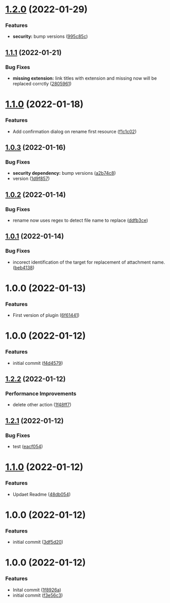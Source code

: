 # [1.2.0](https://github.com/makaanneo/joplin-plugin-apollo/compare/v1.1.1...v1.2.0) (2022-01-29)


### Features

* **security:** bump versions ([995c85c](https://github.com/makaanneo/joplin-plugin-apollo/commit/995c85c0f8fb65efb86e4cad6311352b2ba64752))

## [1.1.1](https://github.com/makaanneo/joplin-plugin-apollo/compare/v1.1.0...v1.1.1) (2022-01-21)


### Bug Fixes

* **missing extension:** link titles with extension and missing now will be replaced corrctly ([2805961](https://github.com/makaanneo/joplin-plugin-apollo/commit/28059611b95429fff5c8a3cb77a013942e05a2d5))

# [1.1.0](https://github.com/makaanneo/joplin-plugin-apollo/compare/v1.0.3...v1.1.0) (2022-01-18)


### Features

* Add confirmation dialog on rename first resource ([f1c1c02](https://github.com/makaanneo/joplin-plugin-apollo/commit/f1c1c022c0cfbac5bdd26b6132d76837fe4c5515))

## [1.0.3](https://github.com/makaanneo/joplin-plugin-apollo/compare/v1.0.2...v1.0.3) (2022-01-16)


### Bug Fixes

* **security dependency:** bump versions ([a2b74c8](https://github.com/makaanneo/joplin-plugin-apollo/commit/a2b74c8e41184639db183dd0201731bd0c96f853))
* version ([1d9f857](https://github.com/makaanneo/joplin-plugin-apollo/commit/1d9f8570a86f188da019ef684a0826b7549e459c))

## [1.0.2](https://github.com/makaanneo/joplin-plugin-apollo/compare/v1.0.1...v1.0.2) (2022-01-14)


### Bug Fixes

* rename now uses regex to detect file name to replace ([ddfb3ce](https://github.com/makaanneo/joplin-plugin-apollo/commit/ddfb3ce6c72059bc47bdc417648f393731e17d77))

## [1.0.1](https://github.com/makaanneo/joplin-plugin-apollo/compare/v1.0.0...v1.0.1) (2022-01-14)


### Bug Fixes

* incorect identification of the target for replacement of attachment name. ([beb4138](https://github.com/makaanneo/joplin-plugin-apollo/commit/beb4138d2d2bee3429040f36b4bad4913ad1ea96))

# 1.0.0 (2022-01-13)


### Features

* First version of plugin ([6f61441](https://github.com/makaanneo/joplin-plugin-apollo/commit/6f61441284da7138c52f88460c2a281865513b64))

# 1.0.0 (2022-01-12)


### Features

* initial commit ([f4d4579](https://github.com/makaanneo/joplin-plugin-template/commit/f4d45798a44fdd2b3ce4e2f53819cd1e0b589291))

## [1.2.2](https://github.com/makaanneo/joplin-plugin-template/compare/v1.2.1...v1.2.2) (2022-01-12)


### Performance Improvements

* delete other action ([1f48ff7](https://github.com/makaanneo/joplin-plugin-template/commit/1f48ff71ecd3ca90d87abc20df738ef9766f687b))

## [1.2.1](https://github.com/makaanneo/joplin-plugin-template/compare/v1.2.0...v1.2.1) (2022-01-12)


### Bug Fixes

* test ([eacf054](https://github.com/makaanneo/joplin-plugin-template/commit/eacf054c309845e2936c1f32a7b3527ddcecfce2))

# [1.1.0](https://github.com/makaanneo/joplin-plugin-template/compare/v1.0.0...v1.1.0) (2022-01-12)


### Features

* Updaet Readme ([48db054](https://github.com/makaanneo/joplin-plugin-template/commit/48db05481171bb75002d9f7cfb59e5c08f98cbe2))

# 1.0.0 (2022-01-12)


### Features

* initial commit ([3df5d20](https://github.com/makaanneo/joplin-plugin-template/commit/3df5d205ea2f46038d501dded9d161e780c273e2))

# 1.0.0 (2022-01-12)


### Features

* Inital commit ([1f8926a](https://github.com/makaanneo/joplin-plugin-template/commit/1f8926a1597ccb5fecc9fc291d1a6bde3f4efd07))
* initial commit ([f3e56c3](https://github.com/makaanneo/joplin-plugin-template/commit/f3e56c3f21647b8fbdcbf6ddb525da75ad55ce21))
